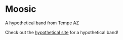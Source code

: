 # Moosic
A hypothetical band from Tempe AZ

Check out the <a href="https://elisemalin.github.io/Moosic/">hypothetical site</a> for a hypothetical band!
